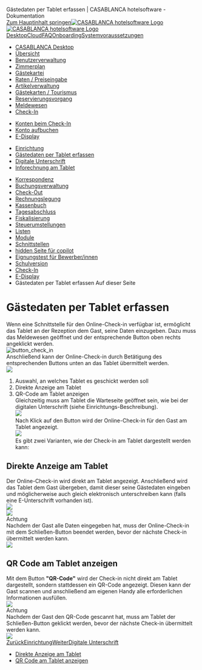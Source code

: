 Gästedaten per Tablet erfassen | CASABLANCA hotelsoftware - Dokumentation  
[Zum Hauptinhalt springen](https://docs.casablanca.at/desktop/check_in/e_display/pre_check_in/#__docusaurus_skipToContent_fallback)[![CASABLANCA hotelsoftware Logo](https://docs.casablanca.at/img/logo.png) ![CASABLANCA hotelsoftware Logo](https://docs.casablanca.at/img/Casablanca_LOGO_2022_neg.png)](https://docs.casablanca.at/) [Desktop](https://docs.casablanca.at/desktop/desktop/)[Cloud](https://docs.casablanca.at/cloud/cloud_systems/)[FAQ](https://docs.casablanca.at/faq)[Onboarding](https://docs.casablanca.at/onboarding/fiscalization)[Systemvoraussetzungen](https://docs.casablanca.at/system_requirements)  
* [CASABLANCA Desktop](https://docs.casablanca.at/desktop/desktop/)
* [Übersicht](https://docs.casablanca.at/desktop/interface/)
* [Benutzerverwaltung](https://docs.casablanca.at/desktop/user_management/)
* [Zimmerplan](https://docs.casablanca.at/desktop/room_plan/)
* [Gästekartei](https://docs.casablanca.at/desktop/guest_profile/)
* [Raten / Preiseingabe](https://docs.casablanca.at/desktop/raten/)
* [Artikelverwaltung](https://docs.casablanca.at/desktop/articles/)
* [Gästekarten / Tourismus](https://docs.casablanca.at/desktop/guest_cards/)
* [Reservierungsvorgang](https://docs.casablanca.at/desktop/reservation_process/)
* [Meldewesen](https://docs.casablanca.at/desktop/registration/)
* [Check-In](https://docs.casablanca.at/desktop/check_in/)
+ [Konten beim Check-In](https://docs.casablanca.at/desktop/check_in/check_in_accounts)
+ [Konto aufbuchen](https://docs.casablanca.at/desktop/check_in/check_in_booking)
+ [E-Display](https://docs.casablanca.at/desktop/check_in/e_display/)
- [Einrichtung](https://docs.casablanca.at/desktop/check_in/e_display/einrichtung)
- [Gästedaten per Tablet erfassen](https://docs.casablanca.at/desktop/check_in/e_display/pre_check_in)
- [Digitale Unterschrift](https://docs.casablanca.at/desktop/check_in/e_display/e_unterschrift)
- [Inforechnung am Tablet](https://docs.casablanca.at/desktop/check_in/e_display/invoice_display)
* [Korrespondenz](https://docs.casablanca.at/desktop/correspondence/)
* [Buchungsverwaltung](https://docs.casablanca.at/desktop/account/)
* [Check-Out](https://docs.casablanca.at/desktop/check-out/)
* [Rechnungslegung](https://docs.casablanca.at/desktop/accounting/)
* [Kassenbuch](https://docs.casablanca.at/desktop/cashbook/)
* [Tagesabschluss](https://docs.casablanca.at/desktop/daily_closing/)
* [Fiskalisierung](https://docs.casablanca.at/desktop/fiscalization/)
* [Steuerumstellungen](https://docs.casablanca.at/desktop/tax_changes/)
* [Listen](https://docs.casablanca.at/desktop/lists/)
* [Module](https://docs.casablanca.at/desktop/module/)
* [Schnittstellen](https://docs.casablanca.at/desktop/interfaces/)
* [hidden Seite für copilot](https://docs.casablanca.at/desktop/hidden_copilot)
* [Eignungstest für Bewerber/innen](https://docs.casablanca.at/desktop/qualification)
* [Schulversion](https://docs.casablanca.at/desktop/schoolversion)  
* [Check-In](https://docs.casablanca.at/desktop/check_in/)
* [E-Display](https://docs.casablanca.at/desktop/check_in/e_display/)
* Gästedaten per Tablet erfassen
Auf dieser Seite

# Gästedaten per Tablet erfassen  
Wenn eine Schnittstelle für den Online-Check-in verfügbar ist, ermöglicht das Tablet an der Rezeption dem Gast, seine Daten einzugeben. Dazu muss das Meldewesen geöffnet und der entsprechende Button oben rechts angeklickt werden.  
![button_check_in](https://docs.casablanca.at/assets/images/button_check_in-0b79e7515dd5364764e3e06f7325428a.png)  
Anschließend kann der Online-Check-in durch Betätigung des entsprechenden Buttons unten an das Tablet übermittelt werden.  
![](https://docs.casablanca.at/assets/images/an_e_display_senden-cb7a81388062c582dae38fc628551d6d.png)  
1. Auswahl, an welches Tablet es geschickt werden soll
2. Direkte Anzeige am Tablet
3. QR-Code am Tablet anzeigen  
Gleichzeitig muss am Tablet die Warteseite geöffnet sein, wie bei der digitalen Unterschrift (siehe Einrichtungs-Beschreibung).  
![](https://docs.casablanca.at/assets/images/warteseite-82bb52c72da63952a85359b5a6e789f9.png)  
Nach Klick auf den Button wird der Online-Check-in für den Gast am Tablet angezeigt.  
![](https://docs.casablanca.at/assets/images/check_in_tablet-122679e14e418ac11ea940ae10f33ef1.png)  
Es gibt zwei Varianten, wie der Check-in am Tablet dargestellt werden kann:

## Direkte Anzeige am Tablet[](https://docs.casablanca.at/desktop/check_in/e_display/pre_check_in/#direkte-anzeige-am-tablet "Direkter Link zu Direkte Anzeige am Tablet")  
Der Online-Check-in wird direkt am Tablet angezeigt. Anschließend wird das Tablet dem Gast übergeben, damit dieser seine Gästedaten eingeben und möglicherweise auch gleich elektronisch unterschreiben kann (falls eine E-Unterschrift vorhanden ist).  
![](https://docs.casablanca.at/assets/images/unterschreiben1-2fc50ff16fdccc2581886af759c97f65.png)  
![](https://docs.casablanca.at/assets/images/unterschreiben2-697d8bc496b9d826df2b89b8006edb2d.png)  
Achtung  
Nachdem der Gast alle Daten eingegeben hat, muss der Online-Check-in mit dem Schließen-Button beendet werden, bevor der nächste Check-in übermittelt werden kann.  
![](https://docs.casablanca.at/assets/images/schließen-96cc109d4137ce8bacf97401438f2622.png)

## QR Code am Tablet anzeigen[](https://docs.casablanca.at/desktop/check_in/e_display/pre_check_in/#qr-code-am-tablet-anzeigen "Direkter Link zu QR Code am Tablet anzeigen")  
Mit dem Button **"QR-Code"** wird der Check-in nicht direkt am Tablet dargestellt, sondern stattdessen ein QR-Code angezeigt. Diesen kann der Gast scannen und anschließend am eigenen Handy alle erforderlichen Informationen ausfüllen.  
![](https://docs.casablanca.at/assets/images/qr_code_scannen-6b8ccb74e243443b9460d45729254853.png)  
Achtung  
Nachdem der Gast den QR-Code gescannt hat, muss am Tablet der Schließen-Button geklickt werden, bevor der nächste Check-in übermittelt werden kann.  
![](https://docs.casablanca.at/assets/images/qr_code_schließen-10630f2a043fb74e40337ed5832d4c22.png)  
[ZurückEinrichtung](https://docs.casablanca.at/desktop/check_in/e_display/einrichtung)[WeiterDigitale Unterschrift](https://docs.casablanca.at/desktop/check_in/e_display/e_unterschrift)  
* [Direkte Anzeige am Tablet](https://docs.casablanca.at/desktop/check_in/e_display/pre_check_in/#direkte-anzeige-am-tablet)
* [QR Code am Tablet anzeigen](https://docs.casablanca.at/desktop/check_in/e_display/pre_check_in/#qr-code-am-tablet-anzeigen)